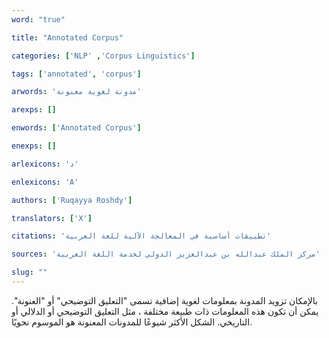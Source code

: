 ```yaml
---
word: "true"

title: "Annotated Corpus"

categories: ['NLP' ,'Corpus Linguistics']

tags: ['annotated', 'corpus']

arwords: 'مدونة لغوية معنونة'

arexps: []

enwords: ['Annotated Corpus']

enexps: []

arlexicons: 'د'

enlexicons: 'A'

authors: ['Ruqayya Roshdy']

translators: ['X']

citations: 'تطبيقات أساسية في المعالجة الآلية للغة العربية'

sources: 'مركز الملك عبدالله بن عبدالعزيز الدولي لخدمة اللغة العربية'

slug: ""
---
```



بالإمكان تزويد المدونة بمعلومات لغوية إضافية تسمى "التعليق التوضيحي" أو "العنونة". يمكن أن تكون هذه المعلومات ذات طبيعة مختلفة ، مثل التعليق التوضيحي أو الدلالي أو التاريخي. الشكل الأكثر شيوعًا للمدونات المعنونة هو  الموسوم نحويًا.

